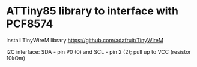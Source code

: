 # ATTiny85 library to interface with PCF8574
Install TinyWireM library https://github.com/adafruit/TinyWireM

I2C interface: SDA - pin P0 (0) and SCL - pin 2 (2); pull up to VCC (resistor 10kOm)